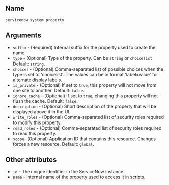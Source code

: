 ## Name

`servicenow_system_property`

## Arguments

* `suffix` - (Required) Internal suffix for the property used to create the name.
* `type` - (Optional) Type of the property. Can be `string` or `choicelist`. Default: `string`.
* `choices` - (Optional) Comma-separated list of possible choices when the type is set to 'choicelist'. The values can be in format 'label=value' for alternate display labels.
* `is_private` - (Optional) If set to `true`, this property will not move from one site to another. Default: `false`.
* `ignore_cache` - (Optional) If set to `true`, changing this property will not flush the cache. Default: `false`.
* `description` - (Optional) Short description of the property that will be displayed above it in the UI.
* `write_roles` - (Optional) Comma-separated list of security roles required to modify this property.
* `read_roles` - (Optional) Comma-separated list of security roles required to read this property.
* `scope`- (Optional) Application ID that contains this resource. Changes forces a new resource. Default: `global`.

## Other attributes
* `id` - The unique identifier in the ServiceNow instance.
* `name` - Internal name of the property used to access it in scripts.